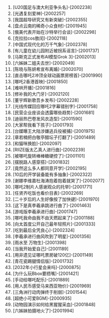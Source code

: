 
1. [U20国足与澳大利亚争头名]-[2002238]
1. [光遇复刻爱神]-[2002257]
1. [我国超导研究又有新突破]-[2002355]
1. [盘点云南的稀奇小众食材]-[2001945]
1. [俄美代表开始在沙特举行会谈]-[2002298]
1. [克拉拉cos敖闰]-[2002118]
1. [中国式现代化的万千气象]-[2002378]
1. [有儿童在幼儿园附近被拐系谣言]-[2001737]
1. [马斯克正式发布AI模型Grok 3]-[2002013]
1. [六姊妹二姐夫去世]-[2002049]
1. [陈晓与陈妍希宣布离婚]-[2002070]
1. [直击哪吒2冲顶全球动画票房榜首]-[2001990]
1. [哪吒2香港首映]-[2001850]
1. [难哄开播]-[2001816]
1. [修补我的大门牙]-[2002120]
1. [董宇辉新歌吾乡发布]-[2002228]
1. [光线传媒回应哪吒2字幕错别字]-[2001758]
1. [民营企业座谈会透露哪些趋势]-[2001681]
1. [迪丽热巴卷发风衣造型]-[2001590]
1. [大家帮我看下孩子]-[2001793]
1. [台媒曝王大陆涉嫌逃兵役被捕]-[2001975]
1. [章若楠把白敬亭醋坛子打翻了]-[2001489]
1. [和猫咪换脸]-[2002097]
1. [RIIZE版太乙真人进行曲]-[2002239]
1. [被哪吒旋转棒棒糖硬控了]-[2001101]
1. [摆脱路人感穿搭]-[2001832]
1. [竟然这么多人都同意开学]-[2002195]
1. [10后的开学装备能有多抽象]-[2002322]
1. [谢娜李维嘉杜海涛抱着抱着就哭了]-[2002077]
1. [哪吒2制片人感谢观众的托举]-[2001771]
1. [任贤齐吃饭也看价目表]-[2002269]
1. [二十岁后的人生好像按了加快键]-[2001970]
1. [这下是真李羲承跳进行曲了]-[2001463]
1. [游戏版李羲承进行曲]-[2001747]
1. [哪吒我命由我不由天燃起来了]-[2001188]
1. [向太首度公开自己最年轻照片]-[2001333]
1. [吃到最后全凭良心]-[2002324]
1. [李羲承进行曲风吹到了明星]-[2001356]
1. [雨水至 万物生]-[2001398]
1. [当我开始爱自己]-[2001189]
1. [用非遗见证哪吒票房破120亿]-[2001149]
1. [青花瓷踢腿情侣版]-[2001732]
1. [2032年小行星会来吗]-[2000875]
1. [为什么玩Bbox要捂嘴]-[2001421]
1. [手动给哪吒配乐]-[2001889]
1. [用人民币感受马来西亚物价]-[2001969]
1. [三角洲行动肉弹终于削弱]-[2001544]
1. [超绝小可爱BGM]-[2000935]
1. [动物园演示如何给黑猩猩采血]-[2001848]
1. [六姊妹拍摄地火了]-[2001994]